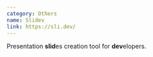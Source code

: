 ```yaml
---
category: Others
name: Slidev
link: https://sli.dev/
---
```


Presentation **slid**es creation tool for **dev**elopers.
